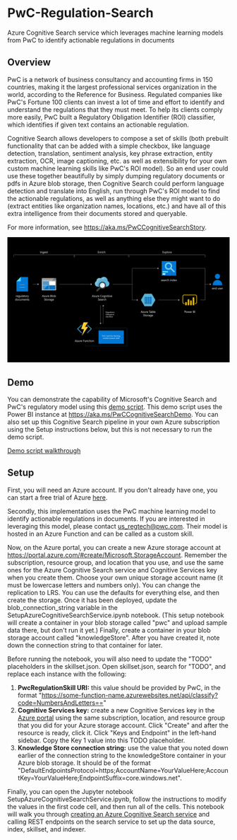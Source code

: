 # PwC-Regulation-Search

Azure Cognitive Search service which leverages machine learning models from PwC to identify actionable regulations in documents

## Overview

PwC is a network of business consultancy and accounting firms in 150 countries, making it the largest professional services organization in the world, according to the Reference for Business.  Regulated companies like PwC's Fortune 100 clients can invest a lot of time and effort to identify and understand the regulations that they must meet.  To help its clients comply more easily, PwC built a Regulatory Obligation Identifier (ROI) classifier, which identifies if given text contains an actionable regulation.  

Cognitive Search allows developers to compose a set of skills (both prebuilt functionality that can be added with a simple checkbox, like language detection, translation, sentiment analysis, key phrase extraction, entity extraction, OCR, image captioning, etc. as well as extensibility for your own custom machine learning skills like PwC's ROI model).  So an end user could use these together beautifully by simply dumping regulatory documents or pdfs in Azure blob storage, then Cognitive Search could perform language detection and translate into English, run through PwC's ROI model to find the actionable regulations, as well as anything else they might want to do (extract entities like organization names, locations, etc.) and have all of this extra intelligence from their documents stored and queryable.  

For more information, see <https://aka.ms/PwCCognitiveSearchStory>.  

![Architecture Diagram](images/CC0946_MS_PwC_ArchitectureDiagram_v2.02_051120.png)

## Demo

You can demonstrate the capability of Microsoft's Cognitive Search and PwC's regulatory model using this [demo script](DemoScript.md).  This demo script uses the Power BI instance at <https://aka.ms/PwCCognitiveSearchDemo>.  You can also set up this Cognitive Search pipeline in your own Azure subscription using the Setup instructions below, but this is not necessary to run the demo script.  

[Demo script walkthrough](DemoScript.md)

## Setup

First, you will need an Azure account.  If you don't already have one, you can start a free trial of Azure [here](https://azure.microsoft.com/free/).  

Secondly, this implementation uses the PwC machine learning model to identify actionable regulations in documents.  If you are interested in leveraging this model, please contact us_regtech@pwc.com.  Their model is hosted in an Azure Function and can be called as a custom skill.  

Now, on the Azure portal, you can create a new Azure storage account at <https://portal.azure.com/#create/Microsoft.StorageAccount>. Remember the subscription, resource group, and location that you use, and use the same ones for the Azure Cognitive Search service and Cognitive Services key when you create them.  Choose your own unique storage account name (it must be lowercase letters and numbers only).  You can change the replication to LRS.  You can use the defaults for everything else, and then create the storage.  Once it has been deployed, update the blob_connection_string variable in the SetupAzureCognitiveSearchService.ipynb notebook.  (This setup notebook will create a container in your blob storage called "pwc" and upload sample data there, but don't run it yet.)  Finally, create a container in your blob storage account called "knowledgeStore".  After you have created it, note down the connection string to that container for later.  

Before running the notebook, you will also need to update the "TODO" placeholders in the skillset.json.  Open skillset.json, search for "TODO", and replace each instance with the following:

1. **PwcRegulationSkill URI:** this value should be provided by PwC, in the format "https://some-function-name.azurewebsites.net/api/classify?code=NumbersAndLetters=="
2. **Cognitive Services key:** create a new Cognitive Services key in the [Azure portal](https://portal.azure.com/#create/Microsoft.CognitiveServicesAllInOne) using the same subscription, location, and resource group that you did for your Azure storage account.  Click "Create" and after the resource is ready, click it.  Click "Keys and Endpoint" in the left-hand sidebar.  Copy the Key 1 value into this TODO placeholder.  
3. **Knowledge Store connection string:** use the value that you noted down earlier of the connection string to the knowledgeStore container in your Azure blob storage.  It should be of the format "DefaultEndpointsProtocol=https;AccountName=YourValueHere;AccountKey=YourValueHere;EndpointSuffix=core.windows.net".  

Finally, you can open the Jupyter notebook SetupAzureCognitiveSearchService.ipynb, follow the instructions to modify the values in the first code cell, and then run all of the cells.  This notebook will walk you through [creating an Azure Cognitive Search service](https://portal.azure.com/#create/Microsoft.Search) and calling REST endpoints on the search service to set up the data source, index, skillset, and indexer.
